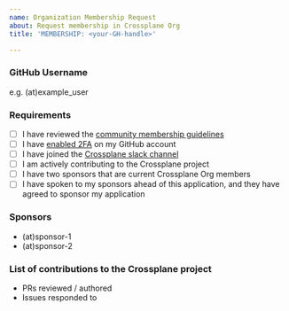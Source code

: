 ```yaml
---
name: Organization Membership Request
about: Request membership in Crossplane Org
title: 'MEMBERSHIP: <your-GH-handle>'

---
```


### GitHub Username
e.g. (at)example_user

### Requirements
- [ ] I have reviewed the [community membership guidelines](https://github.com/crossplane/crossplane/blob/master/GOVERNANCE.md#organization-members)
- [ ] I have [enabled 2FA](https://github.com/settings/security) on my GitHub account
- [ ] I have joined the [Crossplane slack channel](https://slack.crossplane.io/)
- [ ] I am actively contributing to the Crossplane project
- [ ] I have two sponsors that are current Crossplane Org members
- [ ] I have spoken to my sponsors ahead of this application, and they have agreed to sponsor my application

### Sponsors
- (at)sponsor-1
- (at)sponsor-2

### List of contributions to the Crossplane project
- PRs reviewed / authored
- Issues responded to
